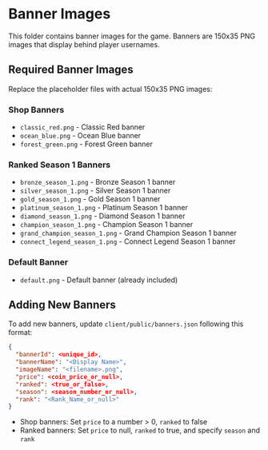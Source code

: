 # Banner Images

This folder contains banner images for the game. Banners are 150x35 PNG images that display behind player usernames.

## Required Banner Images

Replace the placeholder files with actual 150x35 PNG images:

### Shop Banners
- `classic_red.png` - Classic Red banner
- `ocean_blue.png` - Ocean Blue banner  
- `forest_green.png` - Forest Green banner

### Ranked Season 1 Banners
- `bronze_season_1.png` - Bronze Season 1 banner
- `silver_season_1.png` - Silver Season 1 banner
- `gold_season_1.png` - Gold Season 1 banner
- `platinum_season_1.png` - Platinum Season 1 banner
- `diamond_season_1.png` - Diamond Season 1 banner
- `champion_season_1.png` - Champion Season 1 banner
- `grand_champion_season_1.png` - Grand Champion Season 1 banner
- `connect_legend_season_1.png` - Connect Legend Season 1 banner

### Default Banner
- `default.png` - Default banner (already included)

## Adding New Banners

To add new banners, update `client/public/banners.json` following this format:

```json
{
  "bannerId": <unique_id>,
  "bannerName": "<Display Name>",
  "imageName": "<filename>.png",
  "price": <coin_price_or_null>,
  "ranked": <true_or_false>,
  "season": <season_number_or_null>,
  "rank": "<Rank_Name_or_null>"
}
```

- Shop banners: Set `price` to a number > 0, `ranked` to false
- Ranked banners: Set `price` to null, `ranked` to true, and specify `season` and `rank`
